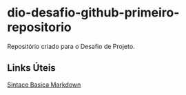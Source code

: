 # dio-desafio-github-primeiro-repositorio
Repositório criado para o Desafio de Projeto.

## Links Úteis
[Sintace Basica Markdown](https://www.markdownguide.org/basic-syntax/)
